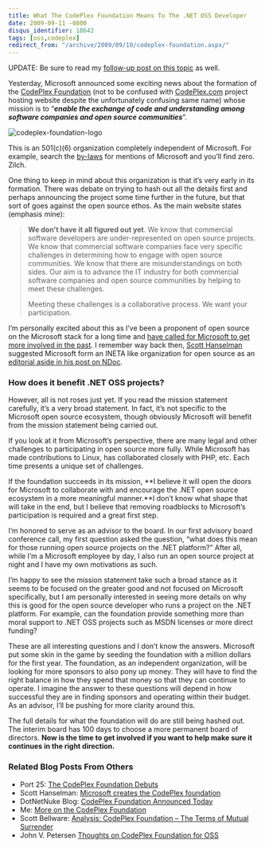 ```yaml
---
title: What The CodePlex Foundation Means To The .NET OSS Developer
date: 2009-09-11 -0800
disqus_identifier: 18642
tags: [oss,codeplex]
redirect_from: "/archive/2009/09/10/codeplex-foundation.aspx/"
---
```


UPDATE: Be sure to read my [follow-up post on this
topic](https://haacked.com/archive/2009/09/13/more-on-the-codeplex-foundation.aspx "More on the CodePlex Foundation")
as well.

Yesterday, Microsoft announced some exciting news about the formation of
the [CodePlex Foundation](http://codeplex.org/ "CodePlex Foundation")
(not to be confused with
[CodePlex.com](http://codeplex.com/ "CodePlex project hosting") project
hosting website despite the unfortunately confusing same name) whose
mission is to “***enable the exchange of code and understanding among
software companies and open source communities***”.

![codeplex-foundation-logo](https://haacked.com/images/haacked_com/WindowsLiveWriter/IsTheCodePlexFoundationAGoodThing_7E7D/codeplex-foundation-logo_3.gif "codeplex-foundation-logo")

This is an 501(c)(6) organization completely independent of Microsoft.
For example, search the
[by-laws](http://codeplex.org/docs/Codeplex_Foundation_Bylaws.pdf "CodePlex Foundation By-Laws")
for mentions of Microsoft and you’ll find zero. Zilch.

One thing to keep in mind about this organization is that it’s very
early in its formation. There was debate on trying to hash out all the
details first and perhaps announcing the project some time further in
the future, but that sort of goes against the open source ethos. As the
main website states (emphasis mine):

> **We don't have it all figured out yet**. We know that commercial
> software developers are under-represented on open source projects. We
> know that commercial software companies face very specific challenges
> in determining how to engage with open source communities. We know
> that there are misunderstandings on both sides. Our aim is to advance
> the IT industry for both commercial software companies and open source
> communities by helping to meet these challenges.
>
> Meeting these challenges is a collaborative process. We want your
> participation.

I’m personally excited about this as I’ve been a proponent of open
source on the Microsoft stack for a long time and [have called for
Microsoft to get more involved in the
past](https://haacked.com/archive/2006/09/16/Should_Microsoft_Financially_Support_Open_Source_Projects.aspx "Should Microsoft Financially Support Open Source Projects").
I remember way back then, [Scott
Hanselman](http://hanselman.com/blog/ "Scott Hanselman") suggested
Microsoft form an INETA like organization for open source as an
[editorial aside in his post on
NDoc](http://www.hanselman.com/blog/SandcastleMicrosoftCTPOfAHelpCHMFileGeneratorOnTheTailsOfTheDeathOfNDoc.aspx "Sandcastle - on the tails of the death of NDoc").

### How does it benefit .NET OSS projects?

However, all is not roses just yet. If you read the mission statement
carefully, it’s a very broad statement. In fact, it’s not specific to
the Microsoft open source ecosystem, though obviously Microsoft will
benefit from the mission statement being carried out.

If you look at it from Microsoft’s perspective, there are many legal and
other challenges to participating in open source more fully. While
Microsoft has made contributions to Linux, has collaborated closely with
PHP, etc. Each time presents a unique set of challenges.

If the foundation succeeds in its mission, **I believe it will open the
doors for Microsoft to collaborate with and encourage the .NET open
source ecosystem in a more meaningful manner.**I don’t know what shape
that will take in the end, but I believe that removing roadblocks to
Microsoft’s participation is required and a great first step.

I’m honored to serve as an advisor to the board. In our first advisory
board conference call, my first question asked the question, “what does
this mean for those running open source projects on the .NET platform?”
After all, while I’m a Microsoft employee by day, I also run an open
source project at night and I have my own motivations as such.

I’m happy to see the mission statement take such a broad stance as it
seems to be focused on the greater good and not focused on Microsoft
specifically, but I am personally interested in seeing more details on
why this is good for the open source developer who runs a project on the
.NET platform. For example, can the foundation provide something more
than moral support to .NET OSS projects such as MSDN licenses or more
direct funding?

These are all interesting questions and I don’t know the answers.
Microsoft put some skin in the game by seeding the foundation with a
million dollars for the first year. The foundation, as an independent
organization, will be looking for more sponsors to also pony up money.
They will have to find the right balance in how they spend that money so
that they can continue to operate. I imagine the answer to these
questions will depend in how successful they are in finding sponsors and
operating within their budget. As an advisor, I’ll be pushing for more
clarity around this.

The full details for what the foundation will do are still being hashed
out. The interim board has 100 days to choose a more permanent board of
directors. **Now is the time to get involved if you want to help make
sure it continues in the right direction.**

### Related Blog Posts From Others

-   Port 25: [The CodePlex Foundation
    Debuts](http://port25.technet.com/archive/2009/09/10/the-codeplex-foundation-debuts.aspx "The CodePlex Foundation Debuts")
-   Scott Hanselman: [Microsoft creates the CodePlex
    foundation](http://www.hanselman.com/blog/MicrosoftCreatesTheCodePlexFoundation.aspx "Microsoft creates the CodePlex foundation")
-   DotNetNuke Blog: [CodePlex Foundation Announced
    Today](http://www.dotnetnuke.com/Community/Blogs/tabid/825/EntryId/2355/CodePlex-Foundation-Announced-Today.aspx "CodePlex Foundation Announced")
-   Me: [More on the CodePlex
    Foundation](https://haacked.com/archive/2009/09/13/more-on-the-codeplex-foundation.aspx "More details on the CodePlex Foundation")
-   Scott Bellware: [Analysis: CodePlex Foundation – The Terms of Mutual
    Surrender](http://blog.scottbellware.com/2009/09/analysis-codeplex-foundation-terms-of.html "Scott Bellware's Analysis")
-   John V. Petersen [Thoughts on CodePlex Foundation for
    OSS](http://johnvpetersen.com/?p=179 "thoughts on codeplex")


